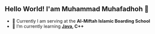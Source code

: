 ## Hello World! I'am Muhammad Muhafadhoh 👋

<!--
**kangfadho/kangfadho** is a ✨ _special_ ✨ repository because its `README.md` (this file) appears on your GitHub profile.

Here are some ideas to get you started:

- 🔭 I’m currently working on ...
- 🌱 I’m currently learning ...
- 👯 I’m looking to collaborate on ...
- 🤔 I’m looking for help with ...
- 💬 Ask me about ...
- 📫 How to reach me: ...
- 😄 Pronouns: ...
- ⚡ Fun fact: ...
-->
- 🔭 Currently I am serving at the **Al-Miftah Islamic Boarding School**
- 🌱 I’m currently learning **[Java](https:Java.com), C++**